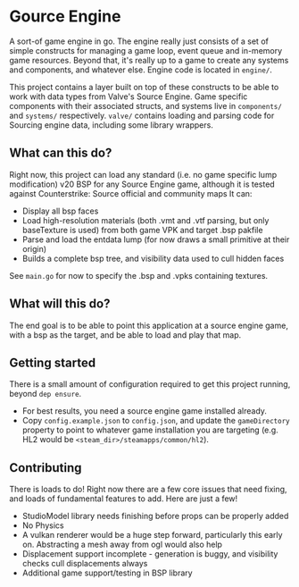 # Gource Engine
A sort-of game engine in go. The engine really just consists of a set of simple constructs for managing a game loop, event queue and in-memory game
resources. Beyond that, it's really up to a game to create any systems and components, and whatever else. Engine code is
located in `engine/`.

This project contains a layer built on top of these constructs to be able to work with data types from Valve's Source
Engine. Game specific components with their associated structs, and systems live in `components/` and `systems/` 
respectively. `valve/` contains loading and parsing code for Sourcing engine data, including some library wrappers.


## What can this do?
Right now, this project can load any standard (i.e. no game specific lump modification) v20 BSP for any Source Engine 
game, although it is tested against Counterstrike: Source official and community maps It can:
* Display all bsp faces
* Load high-resolution materials (both .vmt and .vtf parsing, but only baseTexture is used) from both game VPK and 
target .bsp pakfile
* Parse and load the entdata lump (for now draws a small primitive at their origin)
* Builds a complete bsp tree, and visibility data used to cull hidden faces

See `main.go` for now to specify the .bsp and .vpks containing textures.


## What will this do?
The end goal is to be able to point this application at a source engine game, with a bsp as the target, and be able to
load and play that map.


## Getting started
There is a small amount of configuration required to get this project running, beyond `dep ensure`.
* For best results, you need a source engine game installed already.
* Copy `config.example.json` to `config.json`, and update the `gameDirectory` property to point to whatever game installation
you are targeting (e.g. HL2 would be `<steam_dir>/steamapps/common/hl2`).

## Contributing
There is loads to do! Right now there are a few core issues that need fixing, and loads of fundamental features to add. Here
are just a few!
* StudioModel library needs finishing before props can be properly added
* No Physics
* A vulkan renderer would be a huge step forward, particularly this early on. Abstracting a mesh away from ogl would also help
* Displacement support incomplete - generation is buggy, and visibility checks cull displacements always
* Additional game support/testing in BSP library

